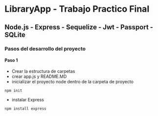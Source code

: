 # LibraryApp - Trabajo Practico Final
## Node.js - Express - Sequelize - Jwt - Passport - SQLite

### Pasos del desarrollo del proyecto
#### Paso 1
- Crear la estructura de carpetas
- crear app.js y README.MD
- inicializar el proyecto node dentro de la carpeta de proyecto
```
npm init
```
- instalar Express
```
npm install express
```